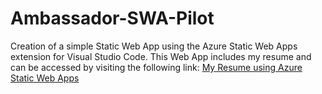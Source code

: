 # Ambassador-SWA-Pilot

Creation of a simple Static Web App using the Azure Static Web Apps extension for Visual Studio Code. This Web App includes my resume and can be accessed by visiting the following link: [My Resume using Azure Static Web Apps](https://witty-beach-0552a0703.azurestaticapps.net/)
